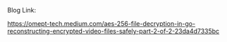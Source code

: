 Blog Link:

https://omept-tech.medium.com/aes-256-file-decryption-in-go-reconstructing-encrypted-video-files-safely-part-2-of-2-23da4d7335bc